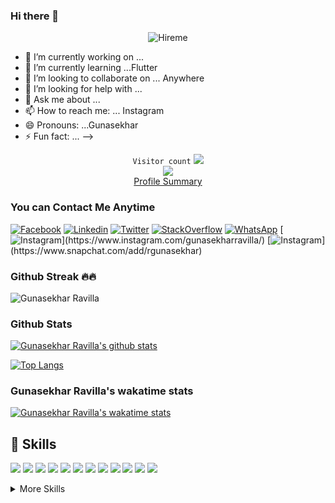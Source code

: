 ### Hi there 👋 
<p align="center">
<img src=https://user-images.githubusercontent.com/53616269/109039870-4c0d4280-76f3-11eb-868c-4a4da75e62f7.png alt='Hireme'></img>
</p>



- 🔭 I’m currently working on ...
- 🌱 I’m currently learning ...Flutter
- 👯 I’m looking to collaborate on ... Anywhere
- 🤔 I’m looking for help with ...
- 💬 Ask me about ...
- 📫 How to reach me: ... Instagram
- 😄 Pronouns: ...Gunasekhar
- ⚡ Fun fact: ...
-->
<p align="center">
   <code>Visitor count</code>
   <img src="https://profile-counter.glitch.me/gunasekharravilla/count.svg" />
  
   <br>
   <a href="https://hits.seeyoufarm.com"><img src="https://hits.seeyoufarm.com/api/count/incr/badge.svg?url=https%3A%2F%2Fgithub.com%2Fgunasekharravilla%2Fhit-counter&count_bg=%23F70000&title_bg=%23555555&icon=&icon_color=%23E7E7E7&title=hits&edge_flat=false"/></a>
    
   <br>
   <a href="https://profile-summary-for-github.com/user/gunasekharravilla">Profile Summary</a>
  </p>


### You can Contact Me Anytime

[![Facebook](https://img.shields.io/badge/facebook-%231877F2.svg?&style=for-the-badge&logo=facebook&logoColor=white)](https://www.facebook.com/ravilla.guna/)
[![Linkedin](https://img.shields.io/badge/gunasekharravilla-%230077B5.svg?&style=for-the-badge&logo=linkedin&logoColor=white)](https://www.linkedin.com/in/gunasekharravilla)
[![Twitter](https://img.shields.io/badge/@guna298%20-%231DA1F2.svg?&style=for-the-badge&logo=Twitter&logoColor=white)](https://twitter.com/guna298)
[![StackOverflow](https://img.shields.io/badge/stackoverflow-%23F48024.svg?&style=for-the-badge&logo=stackoverflow&logoColor=white)](https://stackoverflow.com/users/10787379/ravilla-gunasekhar)
[![WhatsApp](https://img.shields.io/badge/WhatsApp-25D366?style=for-the-badge&logo=whatsapp&logoColor=white)](https://wa.link/40snuq)
[![Instagram](https://img.shields.io/badge/@gunasekharravilla%20-%23E4405F.svg?&style=for-the-badge&logo=Instagram&logoColor=white")](https://www.instagram.com/gunasekharravilla/)
[![Instagram](https://img.shields.io/badge/rgunasekhar%20-%23FFFC00.svg?&style=for-the-badge&logo=Snapchat&logoColor=white")](https://www.snapchat.com/add/rgunasekhar)

### Github Streak 🔥🔥

<p><img align="center" src="https://github-readme-streak-stats.herokuapp.com/?user=gunasekharravilla&" alt="Gunasekhar Ravilla" /></p>


### Github Stats


[![Gunasekhar Ravilla's github stats](https://github-readme-stats.vercel.app/api?username=gunasekharravilla&show_icons=true&line_height=21&show_icons=true&theme=buefy&count_private=true&cache_seconds=1800)](https://github.com/gunasekharravilla)


[![Top Langs](https://github-readme-stats.vercel.app/api/top-langs/?username=gunasekharravilla&show_icons=true&theme=buefy&layout=compact&cache_seconds=1800&langs_count=8)](https://github.com/gunasekharravilla)

### Gunasekhar Ravilla's wakatime stats

[![Gunasekhar Ravilla's wakatime stats](https://github-readme-stats.vercel.app/api/wakatime?username=gunasekhar&layout=compact&bg_color=ffffff)](https://github.com/gunasekharravilla)



## 💼 Skills

![](https://img.shields.io/badge/Code-Angular-informational?style=flat&logo=angular&logoColor=white&color=4AB197)
![](https://img.shields.io/badge/Code-Flutter-informational?style=flat&logo=flutter&logoColor=white&color=4AB197)
![](https://img.shields.io/badge/Code-React-informational?style=flat&logo=react&logoColor=white&color=4AB197)
![](https://img.shields.io/badge/Code-Redux-informational?style=flat&logo=Redux&logoColor=white&color=4AB197)
![](https://img.shields.io/badge/Code-Python-informational?style=flat&logo=python&logoColor=white&color=4AB197)
![](https://img.shields.io/badge/Code-JavaScript-informational?style=flat&logo=JavaScript&logoColor=white&color=4AB197)
![](https://img.shields.io/badge/Code-TypeScript-informational?style=flat&logo=TypeScript&logoColor=white&color=4AB197)
![](https://img.shields.io/badge/Code-Html-informational?style=flat&logo=Html&logoColor=white&color=4AB197)
![](https://img.shields.io/badge/Code-Java-informational?style=flat&logo=Java&logoColor=white&color=4AB197)
![](https://img.shields.io/badge/Code-Express-informational?style=flat&logo=express&logoColor=white&color=4AB197)
![](https://img.shields.io/badge/Code-MongoDB-informational?style=flat&logo=MongoDB&logoColor=white&color=4AB197)
![](https://img.shields.io/badge/Code-MySQL-informational?style=flat&logo=MySQL&logoColor=white&color=4AB197)

<details>
<summary>More Skills</summary>
<br>

<img alt="CSS3" src="https://img.shields.io/badge/css3%20-%231572B6.svg?&style=for-the-badge&logo=css3&logoColor=white"/>
<br>


<img alt="Firebase" src="https://img.shields.io/badge/firebase%20-%23039BE5.svg?&style=for-the-badge&logo=firebase"/>
<img alt="Heroku" src="https://img.shields.io/badge/heroku%20-%23430098.svg?&style=for-the-badge&logo=heroku&logoColor=white"/>
<img alt="Google Cloud" src="https://img.shields.io/badge/Google%20Cloud%20-%234285F4.svg?&style=for-the-badge&logo=google-cloud&logoColor=white"/>
<img alt="Vercel" src="https://img.shields.io/badge/vercel%20-%23000000.svg?&style=for-the-badge&logo=vercel&logoColor=white"/>
<img alt="Firebase" src="https://img.shields.io/badge/firebase%20-%23039BE5.svg?&style=for-the-badge&logo=firebase"/>
<img alt="MongoDB" src ="https://img.shields.io/badge/MongoDB-%234ea94b.svg?&style=for-the-badge&logo=mongodb&logoColor=white"/>
<img alt="Pandas" src="https://img.shields.io/badge/pandas%20-%23150458.svg?&style=for-the-badge&logo=pandas&logoColor=white" />
<img alt="NumPy" src="https://img.shields.io/badge/numpy%20-%23013243.svg?&style=for-the-badge&logo=numpy&logoColor=white" />


</details>
